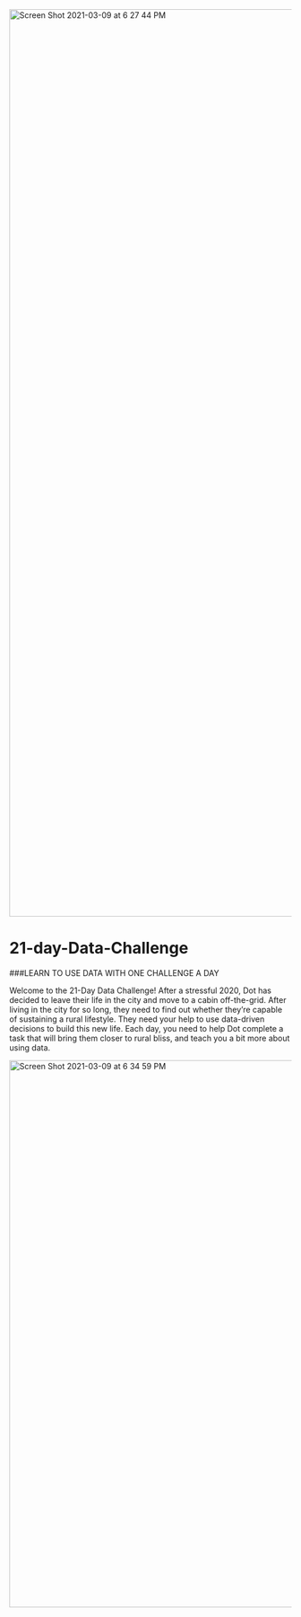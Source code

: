 <img width="1617" alt="Screen Shot 2021-03-09 at 6 27 44 PM" src="https://user-images.githubusercontent.com/29640816/110561878-b7004580-8105-11eb-873e-783080f2f737.png">

# 21-day-Data-Challenge

###LEARN TO USE DATA WITH ONE CHALLENGE A DAY

Welcome to the 21-Day Data Challenge! After a stressful 2020, Dot has decided to leave their life in the city and move to a cabin off-the-grid. After living in the city for so long, they need to find out whether they’re capable of sustaining a rural lifestyle. They need your help to use data-driven decisions to build this new life. Each day, you need to help Dot complete a task that will bring them closer to rural bliss, and teach you a bit more about using data.


<img width="975" alt="Screen Shot 2021-03-09 at 6 34 59 PM" src="https://user-images.githubusercontent.com/29640816/110562172-3c83f580-8106-11eb-9a02-f8c760910a29.png">
